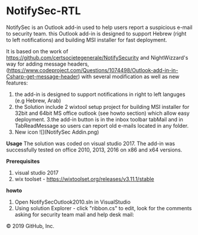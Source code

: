 # NotifySec-RTL
NotifySec is an Outlook add-in used to help users report a suspicious e-mail to security team. this Outlook add-in is designed to support Hebrew (right to left notifications) and building MSI installer for fast deployment.

It is based on the work of https://github.com/certsocietegenerale/NotifySecurity and NightWizzard's way for adding message headers, (https://www.codeproject.com/Questions/1074498/Outlook-add-in-in-Csharp-get-message-header) with several modification as well as new features:

1. the add-in is designed to support notifications in right to left languges  (e.g Hebrew, Arab) 
2. the Solution include 2 wixtool setup project for building MSI installer for 32bit and 64bit MS office outlook (see howto section) which allow easy deployment. 
3.the add-in button is in the inbox toolbar tabMail and in TabReadMessage so users can report old e-mails located in any folder.
4. New icon 
 ![](NotifySec Addin.png)

**Usage**
The solution was coded on visual studio 2017. 
The add-in was successfully tested on office 2010, 2013, 2016 on x86 and x64 versions.


**Prerequisites**
1. visual studio 2017
2. wix toolset - https://wixtoolset.org/releases/v3.11.1/stable

**howto**
1. Open NotifySecOutlook2010.sln in VisualStudio
2. Using solution Explorer - click "ribbon.cs" to edit, look for the comments asking for security team mail and help desk mail:



© 2019 GitHub, Inc.
